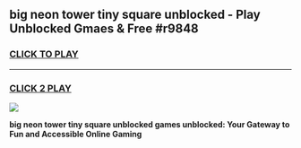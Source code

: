 
## big neon tower tiny square unblocked - Play Unblocked Gmaes & Free #r9848
<h3>
<a href="https://news.freeplayer.one?title=big_neon_tower_tiny_square_unblocked&ref=24F">CLICK TO PLAY</a></h3>
<hr>

<h3>
<a href="https://news.freeplayer.one?title=big_neon_tower_tiny_square_unblocked&ref=24F">CLICK 2 PLAY</a>
  
</h3>

<a href="https://news.freeplayer.one?title=big_neon_tower_tiny_square_unblocked&ref=24F/"><img src="https://clearcache.store/games.png"></a>


**big neon tower tiny square unblocked games unblocked: Your Gateway to Fun and Accessible Online Gaming**
